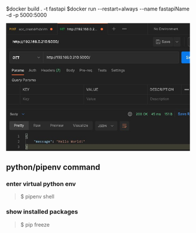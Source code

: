 # 
$docker build . -t fastapi
$docker run --restart=always --name fastapiName -d -p 5000:5000 

![Screenshot](./readme_pic/postman.jpg)

python/pipenv command 
---
### enter virtual python env
>$ pipenv shell
### show installed packages
>$ pip freeze 